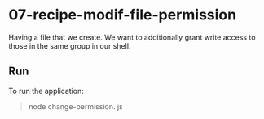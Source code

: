 # 07-recipe-modif-file-permission

Having a file that we create. We want to additionally grant write access to those in the same group in our shell.

## Run

To run the application:

> node change-permission. js
